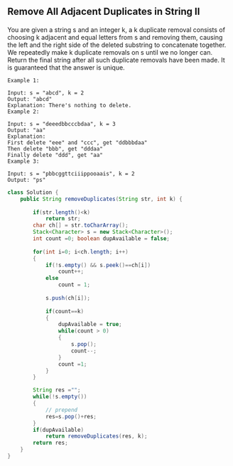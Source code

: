 ## Remove All Adjacent Duplicates in String II

#### 

You are given a string s and an integer k, a k duplicate removal consists of choosing k adjacent and equal letters from s and removing them, 
causing the left and the right side of the deleted substring to concatenate together.
We repeatedly make k duplicate removals on s until we no longer can.
Return the final string after all such duplicate removals have been made. 
It is guaranteed that the answer is unique.

```
Example 1:

Input: s = "abcd", k = 2
Output: "abcd"
Explanation: There's nothing to delete.
Example 2:

Input: s = "deeedbbcccbdaa", k = 3
Output: "aa"
Explanation: 
First delete "eee" and "ccc", get "ddbbbdaa"
Then delete "bbb", get "dddaa"
Finally delete "ddd", get "aa"
Example 3:

Input: s = "pbbcggttciiippooaais", k = 2
Output: "ps"
```

```java
class Solution {    
    public String removeDuplicates(String str, int k) {
        
        if(str.length()<k)
            return str;
        char ch[] = str.toCharArray();
        Stack<Character> s = new Stack<Character>();
        int count =0; boolean dupAvailable = false;
        
        for(int i=0; i<ch.length; i++)
        {
            if(!s.empty() && s.peek()==ch[i])
                count++;
            else
                count = 1;
            
            s.push(ch[i]);
            
            if(count==k)
            {
                dupAvailable = true;
                while(count > 0)
                {
                    s.pop();
                    count--;
                }
                count =1;
            }
        }

        String res ="";
        while(!s.empty())
        {
            // prepend
            res=s.pop()+res;
        }
        if(dupAvailable)
            return removeDuplicates(res, k);
        return res;
    }
}
```